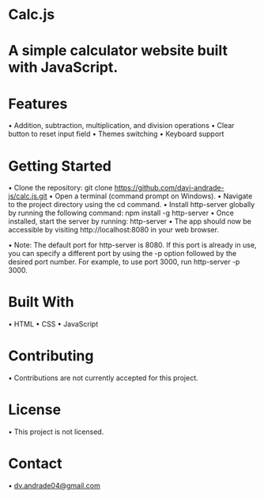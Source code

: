 # Calc.js
# A simple calculator website built with JavaScript.

# Features
• Addition, subtraction, multiplication, and division operations
• Clear button to reset input field
• Themes switching
• Keyboard support

# Getting Started
• Clone the repository: git clone https://github.com/davi-andrade-js/calc.js.git
• Open a terminal (command prompt on Windows).
• Navigate to the project directory using the cd command.
• Install http-server globally by running the following command: npm install -g http-server
• Once installed, start the server by running: http-server
• The app should now be accessible by visiting http://localhost:8080 in your web browser.

• Note: The default port for http-server is 8080. If this port is already in use, you can 
specify a different port by using the -p option followed by the desired port number. 
For example, to use port 3000, run http-server -p 3000.

# Built With
• HTML
• CSS
• JavaScript

# Contributing
• Contributions are not currently accepted for this project.

# License
• This project is not licensed.

# Contact
• dv.andrade04@gmail.com

